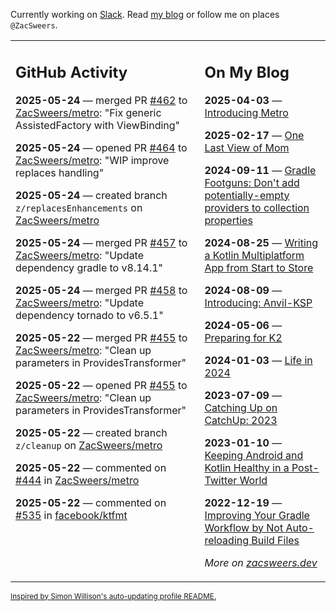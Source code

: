 Currently working on [Slack](https://slack.com/). Read [my blog](https://zacsweers.dev/) or follow me on places `@ZacSweers`.

<table><tr><td valign="top" width="60%">

## GitHub Activity
<!-- githubActivity starts -->
**2025-05-24** — merged PR [#462](https://github.com/ZacSweers/metro/pull/462) to [ZacSweers/metro](https://github.com/ZacSweers/metro): "Fix generic AssistedFactory with ViewBinding"

**2025-05-24** — opened PR [#464](https://github.com/ZacSweers/metro/pull/464) to [ZacSweers/metro](https://github.com/ZacSweers/metro): "WIP improve replaces handling"

**2025-05-24** — created branch `z/replacesEnhancements` on [ZacSweers/metro](https://github.com/ZacSweers/metro)

**2025-05-24** — merged PR [#457](https://github.com/ZacSweers/metro/pull/457) to [ZacSweers/metro](https://github.com/ZacSweers/metro): "Update dependency gradle to v8.14.1"

**2025-05-24** — merged PR [#458](https://github.com/ZacSweers/metro/pull/458) to [ZacSweers/metro](https://github.com/ZacSweers/metro): "Update dependency tornado to v6.5.1"

**2025-05-22** — merged PR [#455](https://github.com/ZacSweers/metro/pull/455) to [ZacSweers/metro](https://github.com/ZacSweers/metro): "Clean up parameters in ProvidesTransformer"

**2025-05-22** — opened PR [#455](https://github.com/ZacSweers/metro/pull/455) to [ZacSweers/metro](https://github.com/ZacSweers/metro): "Clean up parameters in ProvidesTransformer"

**2025-05-22** — created branch `z/cleanup` on [ZacSweers/metro](https://github.com/ZacSweers/metro)

**2025-05-22** — commented on [#444](https://github.com/ZacSweers/metro/issues/444#issuecomment-2900820791) in [ZacSweers/metro](https://github.com/ZacSweers/metro)

**2025-05-22** — commented on [#535](https://github.com/facebook/ktfmt/issues/535#issuecomment-2900182916) in [facebook/ktfmt](https://github.com/facebook/ktfmt)
<!-- githubActivity ends -->
</td><td valign="top" width="40%">

## On My Blog
<!-- blog starts -->
**2025-04-03** — [Introducing Metro](https://www.zacsweers.dev/introducing-metro/)

**2025-02-17** — [One Last View of Mom](https://www.zacsweers.dev/one-last-view-of-mom/)

**2024-09-11** — [Gradle Footguns: Don't add potentially-empty providers to collection properties](https://www.zacsweers.dev/gradle-footgun-adding-empty-providers-to-collection-properties/)

**2024-08-25** — [Writing a Kotlin Multiplatform App from Start to Store](https://www.zacsweers.dev/writing-a-kotlin-multiplatform-app-from-start-to-store/)

**2024-08-09** — [Introducing: Anvil-KSP](https://www.zacsweers.dev/introducing-anvil-ksp/)

**2024-05-06** — [Preparing for K2](https://www.zacsweers.dev/preparing-for-k2/)

**2024-01-03** — [Life in 2024](https://www.zacsweers.dev/life-in-2024/)

**2023-07-09** — [Catching Up on CatchUp: 2023](https://www.zacsweers.dev/catching-up-on-catchup-2023/)

**2023-01-10** — [Keeping Android and Kotlin Healthy in a Post-Twitter World](https://www.zacsweers.dev/keeping-android-healthy/)

**2022-12-19** — [Improving Your Gradle Workflow by Not Auto-reloading Build Files](https://www.zacsweers.dev/improving-your-workflow-by-not-auto-reloading-build-files/)
<!-- blog ends -->
_More on [zacsweers.dev](https://zacsweers.dev/)_
</td></tr></table>

<sub><a href="https://simonwillison.net/2020/Jul/10/self-updating-profile-readme/">Inspired by Simon Willison's auto-updating profile README.</a></sub>
